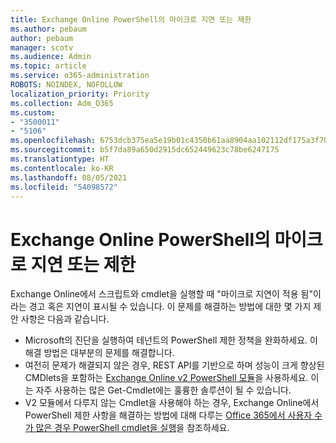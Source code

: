 ```yaml
---
title: Exchange Online PowerShell의 마이크로 지연 또는 제한
ms.author: pebaum
author: pebaum
manager: scotv
ms.audience: Admin
ms.topic: article
ms.service: o365-administration
ROBOTS: NOINDEX, NOFOLLOW
localization_priority: Priority
ms.collection: Adm_O365
ms.custom:
- "3500011"
- "5106"
ms.openlocfilehash: 6753dcb375ea5e19b01c4350b61aa8904aa102112df175a3f70281d18a634dbf
ms.sourcegitcommit: b5f7da89a650d2915dc652449623c78be6247175
ms.translationtype: HT
ms.contentlocale: ko-KR
ms.lasthandoff: 08/05/2021
ms.locfileid: "54098572"
---
```

# <a name="micro-delays-or-throttling-in-exchange-online-powershell"></a>Exchange Online PowerShell의 마이크로 지연 또는 제한

Exchange Online에서 스크립트와 cmdlet을 실행할 때 "마이크로 지연이 적용 됨"이라는 경고 혹은 지연이 표시될 수 있습니다. 이 문제를 해결하는 방법에 대한 몇 가지 제안 사항은 다음과 같습니다.

- Microsoft의 진단을 실행하여 테넌트의 PowerShell 제한 정책을 완화하세요. 이 해결 방법은 대부분의 문제를 해결합니다.
- 여전히 문제가 해결되지 않은 경우, REST API를 기반으로 하며 성능이 크게 향상된 CMDlets을 포함하는 [Exchange Online v2 PowerShell 모듈](/powershell/exchange/exchange-online/exchange-online-powershell-v2/exchange-online-powershell-v2?view=exchange-ps&preserve-view=true)을 사용하세요. 이는 자주 사용하는 많은 Get-Cmdlet에는 훌륭한 솔루션이 될 수 있습니다.
- V2 모듈에서 다루지 않는 Cmdlet을 사용해야 하는 경우, Exchange Online에서 PowerShell 제한 사항을 해결하는 방법에 대해 다루는 [Office 365에서 사용자 수가 많은 경우 PowerShell cmdlet을 실행](https://techcommunity.microsoft.com/t5/exchange-team-blog/updated-running-powershell-cmdlets-for-large-numbers-of-users-in/ba-p/1000628#)을 참조하세요.
